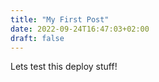 ```yaml
---
title: "My First Post"
date: 2022-09-24T16:47:03+02:00
draft: false
---
```


Lets test this deploy stuff!